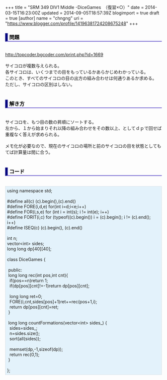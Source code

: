 +++
title = "SRM 349 DIV1 Middle -DiceGames　（復習×○）"
date = 2014-03-15T16:23:00Z
updated = 2014-09-05T18:57:39Z
blogimport = true
draft = true
[author]
	name = "chngng"
	uri = "https://www.blogger.com/profile/14196381724208675248"
+++

<div dir="ltr" style="text-align: left;" trbidi="on"><h3 style="border-bottom: 2px solid slateblue; border-left: 8px solid navy; color: black; padding: 0px 0px 1px 5px;">問題 </h3><br /><a href="http://topcoder.bgcoder.com/print.php?id=1669" target="_blank">http://topcoder.bgcoder.com/print.php?id=1669</a><br /><br />サイコロが複数与えられる。<br />各サイコロは、いくつまでの目をもっているかあらかじめわかっている。<br />このとき、すべてのサイコロの目の出方の組み合わせは何通りあるか求める。<br />ただし、サイコロの区別はしない。<br /><br /><h3 style="border-bottom: 2px solid slateblue; border-left: 8px solid navy; color: black; padding: 0px 0px 1px 5px;">解き方 </h3><br />サイコロを、もつ目の数の昇順にソートする。<br />左から、１から始まりそれ以降の組み合わせをその数以上、としてｄｐで回せば重複なく答えが求められる。<br /><br />メモ化が必要なので、現在のサイコロの場所と前のサイコロの目を状態としてもてば計算量は間に合う。<br /><br /><h3 style="border-bottom: 2px solid slateblue; border-left: 8px solid navy; color: black; padding: 0px 0px 1px 5px;">コード </h3><br /><div style="background-color: #e3f2fb; border: 1px dotted #CCCCCC; padding: 5px;">using namespace std;<br /><br />#define all(c) (c).begin(),(c).end()<br />#define FORE(i,d,e) for(int i=d;i&lt;e;i++)<br />#define FOR(i,s,e) for (int i = int(s); i != int(e); i++)<br />#define FORIT(i,c) for (typeof((c).begin()) i = (c).begin(); i != (c).end(); i++)<br />#define ISEQ(c) (c).begin(), (c).end()<br /><br />int n;<br />vector&lt;int&gt; sides;<br />long long dp[40][40];<br /><br />class DiceGames {<br /><br /><span class="Apple-tab-span" style="white-space: pre;"> </span>public:<br /><span class="Apple-tab-span" style="white-space: pre;"> </span>long long rec(int pos,int cnt){<br /><span class="Apple-tab-span" style="white-space: pre;">  </span>if(pos==n)return 1;<br /><span class="Apple-tab-span" style="white-space: pre;">  </span>if(dp[pos][cnt]!=-1)return dp[pos][cnt];<br /><br /><span class="Apple-tab-span" style="white-space: pre;">  </span>long long ret=0;<br /><span class="Apple-tab-span" style="white-space: pre;">  </span>FORE(i,cnt,sides[pos]+1)ret+=rec(pos+1,i);<br /><span class="Apple-tab-span" style="white-space: pre;">  </span>return dp[pos][cnt]=ret;<br /><span class="Apple-tab-span" style="white-space: pre;"> </span>}<br /><br /><span class="Apple-tab-span" style="white-space: pre;"> </span>long long countFormations(vector&lt;int&gt; sides_) {<br /><span class="Apple-tab-span" style="white-space: pre;">  </span>sides=sides_;<br /><span class="Apple-tab-span" style="white-space: pre;">  </span>n=sides.size();<br /><span class="Apple-tab-span" style="white-space: pre;">  </span>sort(all(sides));<br /><br /><span class="Apple-tab-span" style="white-space: pre;">  </span>memset(dp,-1,sizeof(dp));<br /><span class="Apple-tab-span" style="white-space: pre;">  </span>return rec(0,1);<br /><span class="Apple-tab-span" style="white-space: pre;"> </span>}<br /><br />};</div></div>

